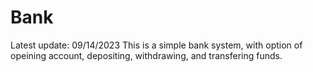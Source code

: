 # Bank
Latest update: 09/14/2023
This is a simple bank system, with option of opeining account, depositing, withdrawing, and transfering funds.

